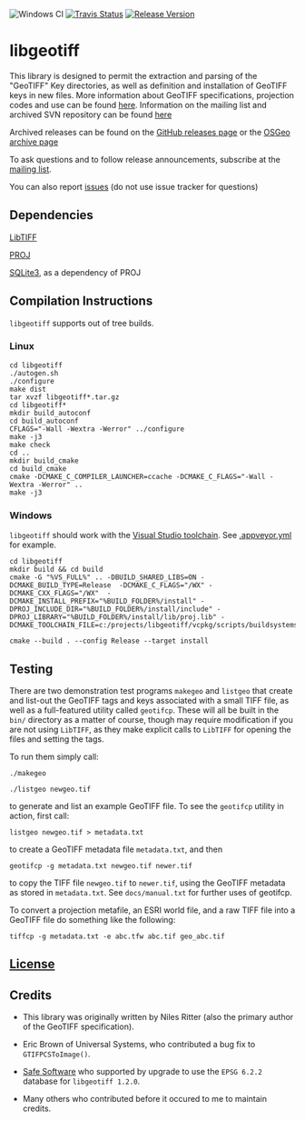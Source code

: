 ![Windows CI](https://github.com/OSGeo/libgeotiff/workflows/Windows%20CI/badge.svg)
[![Travis Status](https://travis-ci.org/OSGeo/libgeotiff.svg?branch=master)](https://travis-ci.org/OSGeo/libgeotiff)
[![Release Version](https://img.shields.io/github/release/OSGeo/libgeotiff)](https://github.com/OSGeo/libgeotiff/releases)

# libgeotiff

This library is designed to permit the extraction and parsing of the "GeoTIFF" Key directories, as well as definition and installation of GeoTIFF keys in new files. More information about GeoTIFF specifications, projection codes and use can be found [here](https://www.ogc.org/standards/geotiff). Information on the mailing list and archived SVN repository can be found [here](https://trac.osgeo.org/geotiff/)

Archived releases can be found on the [GitHub releases page](https://github.com/OSGeo/libgeotiff/releases) or the [OSGeo archive page](http://download.osgeo.org/geotiff/)

To ask questions and to follow release announcements, subscribe at the [mailing list](https://lists.osgeo.org/mailman/listinfo/geotiff).

You can also report [issues](https://github.com/OSGeo/libgeotiff/issues) (do not use issue tracker for questions)

## Dependencies

[LibTIFF](http://www.simplesystems.org/libtiff/)

[PROJ](https://github.com/OSGeo/PROJ)

[SQLite3](https://sqlite.org/index.html), as a dependency of PROJ

## Compilation Instructions

`libgeotiff` supports out of tree builds.

### Linux
```
cd libgeotiff
./autogen.sh
./configure
make dist
tar xvzf libgeotiff*.tar.gz
cd libgeotiff*
mkdir build_autoconf
cd build_autoconf
CFLAGS="-Wall -Wextra -Werror" ../configure
make -j3
make check
cd ..
mkdir build_cmake
cd build_cmake
cmake -DCMAKE_C_COMPILER_LAUNCHER=ccache -DCMAKE_C_FLAGS="-Wall -Wextra -Werror" ..
make -j3
```

### Windows

`libgeotiff` should work with the [Visual Studio toolchain](https://visualstudio.microsoft.com/vs/features/cplusplus/). See [.appveyor.yml](https://github.com/OSGeo/libgeotiff/blob/master/.appveyor.yml) for example.

```
cd libgeotiff
mkdir build && cd build
cmake -G "%VS_FULL%" .. -DBUILD_SHARED_LIBS=ON -DCMAKE_BUILD_TYPE=Release  -DCMAKE_C_FLAGS="/WX" -DCMAKE_CXX_FLAGS="/WX"  -DCMAKE_INSTALL_PREFIX="%BUILD_FOLDER%/install" -DPROJ_INCLUDE_DIR="%BUILD_FOLDER%/install/include" -DPROJ_LIBRARY="%BUILD_FOLDER%/install/lib/proj.lib" -DCMAKE_TOOLCHAIN_FILE=c:/projects/libgeotiff/vcpkg/scripts/buildsystems/vcpkg.cmake

cmake --build . --config Release --target install

```

## Testing

There are two demonstration test programs `makegeo` and `listgeo` that create and list-out the GeoTIFF tags and keys associated with a small TIFF file, as well as a full-featured utility called `geotifcp`. These will all be built in the `bin/` directory as a matter of course, though may require modification if you are not using `LibTIFF`, as they make explicit calls to `LibTIFF` for opening the files and setting the tags.

To run them simply call:

`./makegeo`

 `./listgeo newgeo.tif`

to generate and list an example GeoTIFF file. To see the `geotifcp` utility in action, first call:

`listgeo newgeo.tif > metadata.txt`

to create a GeoTIFF metadata file `metadata.txt`, and then

`geotifcp -g metadata.txt newgeo.tif newer.tif`

to copy the TIFF file `newgeo.tif` to `newer.tif`, using the GeoTIFF metadata as stored in `metadata.txt`. See `docs/manual.txt` for further uses of geotifcp.

To convert a projection metafile, an ESRI world file, and a raw TIFF file into a GeoTIFF file do something like the following:

`tiffcp -g metadata.txt -e abc.tfw abc.tif geo_abc.tif`

## [License](./libgeotiff/LICENSE)

## Credits

- This library was originally written by Niles Ritter (also the primary author of the GeoTIFF specification).

- Eric Brown of Universal Systems, who contributed a bug fix to `GTIFPCSToImage()`.

- [Safe Software](www.safe.com) who supported by upgrade to use the `EPSG 6.2.2` database for `libgeotiff 1.2.0`.

- Many others who contributed before it occured to me to maintain credits.
